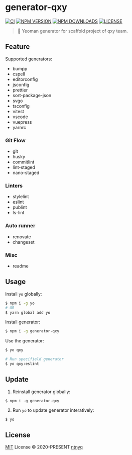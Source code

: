 # generator-qxy

[![CI](https://github.com/qxy-fe/generator-qxy/workflows/CI/badge.svg)](https://github.com/qxy-fe/generator-qxy/actions)
[![NPM VERSION](https://img.shields.io/npm/v/generator-qxy.svg)](https://www.npmjs.com/package/generator-qxy)
[![NPM DOWNLOADS](https://img.shields.io/npm/dy/generator-qxy.svg)](https://www.npmjs.com/package/generator-qxy)
[![LICENSE](https://img.shields.io/github/license/qxy-fe/generator-qxy.svg)](https://github.com/qxy-fe/generator-qxy/blob/main/LICENSE)

> 🤟 Yeoman generator for scaffold project of qxy team.

## Feature

Supported generators:

- bumpp
- cspell
- editorconfig
- jsconfig
- prettier
- sort-package-json
- svgo
- tsconfig
- vitest
- vscode
- vuepress
- yarnrc

### Git Flow

- git
- husky
- commitlint
- lint-staged
- nano-staged

### Linters

- stylelint
- eslint
- publint
- ls-lint

### Auto runner

- renovate
- changeset

### Misc

- readme

## Usage

Install `yo` globally:

```sh
$ npm i -g yo
# OR
$ yarn global add yo
```

Install generator:

```sh
$ npm i -g generator-qxy
```

Use the generator:

```sh
$ yo qxy

# Run specifield generator
$ yo qxy:eslint
```

## Update

1. Reinstall generator globally:

```
$ npm i -g generator-qxy
```

2. Run `yo` to update generator interatively:

```sh
$ yo
```

## License

[MIT](./LICENSE) License © 2020-PRESENT [ntnyq](https://github.com/ntnyq)
